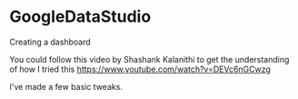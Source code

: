 # GoogleDataStudio

Creating a dashboard

You could follow this video by Shashank Kalanithi to get the understanding of how I tried this 
https://www.youtube.com/watch?v=DEVc6nGCwzg

I've made a few basic tweaks.
